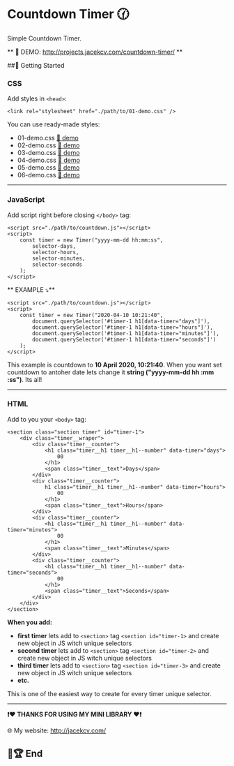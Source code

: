 
# Countdown Timer 🕜

Simple Countdown Timer. 

** 🔗 DEMO: http://projects.jacekcv.com/countdown-timer/ **

##🔧 Getting Started

### CSS
Add styles in `<head>`:

    <link rel="stylesheet" href="./path/to/01-demo.css" />

You can use ready-made styles:
* 01-demo.css [🔗 demo](http://projects.jacekcv.com/countdown-timer/01-demo.html)
* 02-demo.css [🔗 demo](http://projects.jacekcv.com/countdown-timer/02-demo.html)
* 03-demo.css [🔗 demo](http://projects.jacekcv.com/countdown-timer/03-demo.html)
* 04-demo.css [🔗 demo](http://projects.jacekcv.com/countdown-timer/04-demo.html)
* 05-demo.css [🔗 demo](http://projects.jacekcv.com/countdown-timer/05-demo.html)
* 06-demo.css [🔗 demo](http://projects.jacekcv.com/countdown-timer/06-demo.html)

-------------
### JavaScript
Add script right before closing  `</body>` tag:

	<script src="./path/to/countdown.js"></script>
	<script>
		const timer = new Timer("yyyy-mm-dd hh:mm:ss",
			selector-days,
			selector-hours,
			selector-minutes,
			selector-seconds
		);
	</script>

** EXAMPLE ⤵️**

	<script src="./path/to/countdown.js"></script>
	<script>
		const timer = new Timer("2020-04-10 10:21:40",
			document.querySelector('#timer-1 h1[data-timer="days"]'),
			document.querySelector('#timer-1 h1[data-timer="hours"]'),
			document.querySelector('#timer-1 h1[data-timer="minutes"]'),
			document.querySelector('#timer-1 h1[data-timer="seconds"]')
		);
	</script>

This example is countdown to **10 April 2020, 10:21:40**. When you want set countdown to antoher date lets change it **string ("yyyy-mm-dd hh :mm :ss")**. Its all!

-------------
### HTML
Add to you your `<body>` tag: 

	<section class="section timer" id="timer-1">
		<div class="timer__wraper">
			<div class="timer__counter">
				<h1 class="timer__h1 timer__h1--number" data-timer="days">
					00
				</h1>
				<span class="timer__text">Days</span>
			</div>
			<div class="timer__counter">
				h1 class="timer__h1 timer__h1--number" data-timer="hours">
					00
				</h1>
				<span class="timer__text">Hours</span>
			</div>
			<div class="timer__counter">
				<h1 class="timer__h1 timer__h1--number" data-timer="minutes">
					00
				</h1>
				<span class="timer__text">Minutes</span>
			</div>
			<div class="timer__counter">
				<h1 class="timer__h1 timer__h1--number" data-timer="seconds">
					00
				</h1>
				<span class="timer__text">Seconds</span>
			</div>
		</div>
	</section>
	
**When you add:**
* **first timer** lets add to `<section>` tag `<section id="timer-1>` and create new object in JS witch unique selectors
* **second timer** lets add to `<section>` tag `<section id="timer-2>` and create new object in JS witch unique selectors
* **third timer** lets add to `<section>` tag `<section id="timer-3>` and create new object in JS witch unique selectors
* **etc.**

This is one of the easiest way to create for every timer unique selector.

-------------
**❗️❤️ THANKS FOR USING MY MINI LIBRARY ❤️❗️**

🌐 My website: http://jacekcv.com/

## 🏁🏆 End
